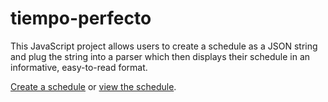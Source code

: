 # tiempo-perfecto

This JavaScript project allows users to create a schedule as a JSON string and plug the string into a parser which then displays their schedule in an informative, easy-to-read format.

[Create a schedule](https://smittycraft.github.io/tiempo-perfecto/creator/) or [view the schedule](https://smittycraft.github.io/tiempo-perfecto/schedule/).
